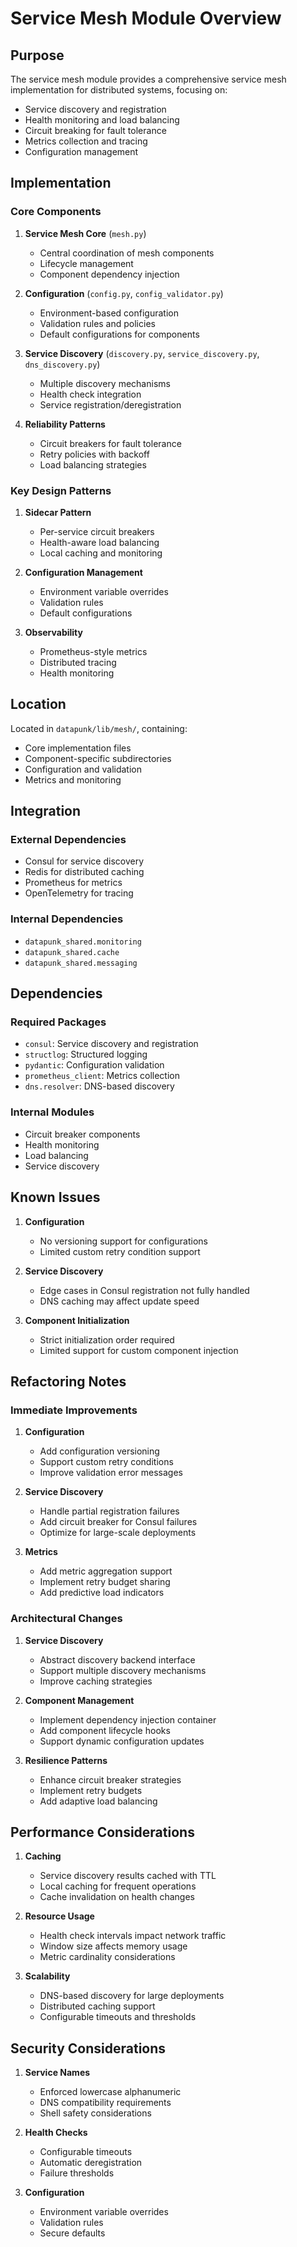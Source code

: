 # Service Mesh Module Overview

## Purpose

The service mesh module provides a comprehensive service mesh implementation for distributed systems, focusing on:

- Service discovery and registration
- Health monitoring and load balancing
- Circuit breaking for fault tolerance
- Metrics collection and tracing
- Configuration management

## Implementation

### Core Components

1. **Service Mesh Core** (`mesh.py`)

   - Central coordination of mesh components
   - Lifecycle management
   - Component dependency injection

2. **Configuration** (`config.py`, `config_validator.py`)

   - Environment-based configuration
   - Validation rules and policies
   - Default configurations for components

3. **Service Discovery** (`discovery.py`, `service_discovery.py`, `dns_discovery.py`)

   - Multiple discovery mechanisms
   - Health check integration
   - Service registration/deregistration

4. **Reliability Patterns**
   - Circuit breakers for fault tolerance
   - Retry policies with backoff
   - Load balancing strategies

### Key Design Patterns

1. **Sidecar Pattern**

   - Per-service circuit breakers
   - Health-aware load balancing
   - Local caching and monitoring

2. **Configuration Management**

   - Environment variable overrides
   - Validation rules
   - Default configurations

3. **Observability**
   - Prometheus-style metrics
   - Distributed tracing
   - Health monitoring

## Location

Located in `datapunk/lib/mesh/`, containing:

- Core implementation files
- Component-specific subdirectories
- Configuration and validation
- Metrics and monitoring

## Integration

### External Dependencies

- Consul for service discovery
- Redis for distributed caching
- Prometheus for metrics
- OpenTelemetry for tracing

### Internal Dependencies

- `datapunk_shared.monitoring`
- `datapunk_shared.cache`
- `datapunk_shared.messaging`

## Dependencies

### Required Packages

- `consul`: Service discovery and registration
- `structlog`: Structured logging
- `pydantic`: Configuration validation
- `prometheus_client`: Metrics collection
- `dns.resolver`: DNS-based discovery

### Internal Modules

- Circuit breaker components
- Health monitoring
- Load balancing
- Service discovery

## Known Issues

1. **Configuration**

   - No versioning support for configurations
   - Limited custom retry condition support

2. **Service Discovery**

   - Edge cases in Consul registration not fully handled
   - DNS caching may affect update speed

3. **Component Initialization**
   - Strict initialization order required
   - Limited support for custom component injection

## Refactoring Notes

### Immediate Improvements

1. **Configuration**

   - Add configuration versioning
   - Support custom retry conditions
   - Improve validation error messages

2. **Service Discovery**

   - Handle partial registration failures
   - Add circuit breaker for Consul failures
   - Optimize for large-scale deployments

3. **Metrics**
   - Add metric aggregation support
   - Implement retry budget sharing
   - Add predictive load indicators

### Architectural Changes

1. **Service Discovery**

   - Abstract discovery backend interface
   - Support multiple discovery mechanisms
   - Improve caching strategies

2. **Component Management**

   - Implement dependency injection container
   - Add component lifecycle hooks
   - Support dynamic configuration updates

3. **Resilience Patterns**
   - Enhance circuit breaker strategies
   - Implement retry budgets
   - Add adaptive load balancing

## Performance Considerations

1. **Caching**

   - Service discovery results cached with TTL
   - Local caching for frequent operations
   - Cache invalidation on health changes

2. **Resource Usage**

   - Health check intervals impact network traffic
   - Window size affects memory usage
   - Metric cardinality considerations

3. **Scalability**
   - DNS-based discovery for large deployments
   - Distributed caching support
   - Configurable timeouts and thresholds

## Security Considerations

1. **Service Names**

   - Enforced lowercase alphanumeric
   - DNS compatibility requirements
   - Shell safety considerations

2. **Health Checks**

   - Configurable timeouts
   - Automatic deregistration
   - Failure thresholds

3. **Configuration**
   - Environment variable overrides
   - Validation rules
   - Secure defaults
